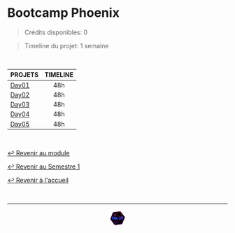 # Bootcamp Phoenix

>Crédits disponibles: 0

>Timeline du projet: 1 semaine

<br>

<table align="center">
    <thead>
        <tr>
            <th>PROJETS</th>
            <th>TIMELINE</th>
        </tr>
    </thead>
    <tbody>
        <tr>
            <td rowspan="1"><a href="https://github.com/Studio-17/Epitech-Subjects/tree/main/Semestre_1/B-BOO-101/Bootcamp_Phoenix/Day05">Day01</a></td>
            <td align="center">48h</td>
        </tr>
        <tr>
            <td rowspan="1"><a href="https://github.com/Studio-17/Epitech-Subjects/tree/main/Semestre_1/B-BOO-101/Bootcamp_Phoenix/Day05">Day02</a></td>
            <td align="center">48h</td>
        </tr>
        <tr>
            <td rowspan="1"><a href="https://github.com/Studio-17/Epitech-Subjects/tree/main/Semestre_1/B-BOO-101/Bootcamp_Phoenix/Day05">Day03</a></td>
            <td align="center">48h</td>
        </tr>
        <tr>
            <td rowspan="1"><a href="https://github.com/Studio-17/Epitech-Subjects/tree/main/Semestre_1/B-BOO-101/Bootcamp_Phoenix/Day04">Day04</a></td>
            <td align="center">48h</td>
        </tr>
        <tr>
            <td rowspan="1"><a href="https://github.com/Studio-17/Epitech-Subjects/tree/main/Semestre_1/B-BOO-101/Bootcamp_Phoenix/Day05">Day05</a></td>
            <td align="center">48h</td>
        </tr>

</table>

<br>

[↩️ Revenir au module](https://github.com/Studio-17/Epitech-Subjects/tree/main/Semestre_1/B-BOO-101)

[↩️ Revenir au Semestre 1](https://github.com/Studio-17/Epitech-Subjects/tree/main/Semestre_1)

[↩️ Revenir à l'accueil](https://github.com/Studio-17/Epitech-Subjects)

<br>

---

<div align="center">

<a href="https://github.com/Studio-17" target="_blank"><img src="../../../voc17.gif" width="40"></a>

</div>